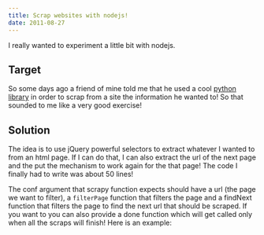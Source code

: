 ```yaml
---
title: Scrap websites with nodejs!
date: 2011-08-27
---
```


I really wanted to experiment a little bit with nodejs.

## Target
So some days ago a friend of mine told me that he used a cool [python library](http://scrapy.org/) in order to scrap from a site the information he wanted to! So that sounded to me like a very good exercise!

## Solution
The idea is to use jQuery powerful selectors to extract whatever I wanted to from an html page. If I can do that, I can also extract the url of the next page and the put the mechanism to work again for the that page! The code I finally had to write was about 50 lines!

<script src="https://gist.github.com/valotas/1175447.js?file=scrapy.js"></script>

The conf argument that scrapy function expects should have a url (the page we want to filter), a `filterPage` function that filters the page and a findNext function that filters the page to find the next url that should be scraped. If you want to you can also provide a done function which will get called only when all the scraps will finish! Here is an example:

<script src="https://gist.github.com/valotas/1175447.js?file=run.js"></script>
